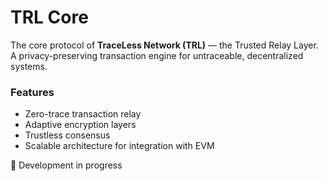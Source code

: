 # TRL Core

The core protocol of **TraceLess Network (TRL)** — the Trusted Relay Layer.  
A privacy-preserving transaction engine for untraceable, decentralized systems.

### Features
- Zero-trace transaction relay
- Adaptive encryption layers
- Trustless consensus
- Scalable architecture for integration with EVM

🚧 Development in progress
